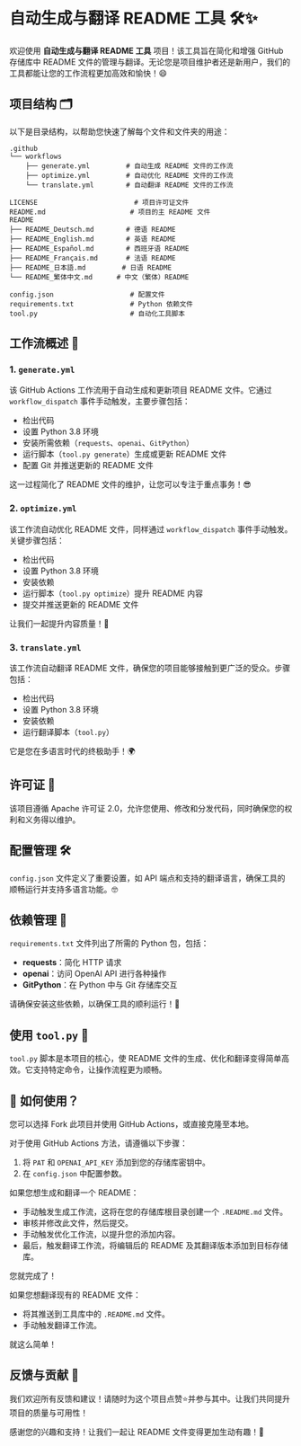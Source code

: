 # 自动生成与翻译 README 工具 🛠️✨

欢迎使用 **自动生成与翻译 README 工具** 项目！该工具旨在简化和增强 GitHub 存储库中 README 文件的管理与翻译。无论您是项目维护者还是新用户，我们的工具都能让您的工作流程更加高效和愉快！😄

## 项目结构 🗂️

以下是目录结构，以帮助您快速了解每个文件和文件夹的用途：

```
.github
└── workflows
    ├── generate.yml         # 自动生成 README 文件的工作流
    ├── optimize.yml         # 自动优化 README 文件的工作流
    └── translate.yml        # 自动翻译 README 文件的工作流

LICENSE                        # 项目许可证文件
README.md                     # 项目的主 README 文件
README
├── README_Deutsch.md        # 德语 README
├── README_English.md        # 英语 README
├── README_Español.md        # 西班牙语 README
├── README_Français.md       # 法语 README
├── README_日本語.md         # 日语 README
└── README_繁体中文.md      # 中文（繁体）README

config.json                   # 配置文件
requirements.txt              # Python 依赖文件
tool.py                       # 自动化工具脚本
```

## 工作流概述 🚀

### 1. `generate.yml`
该 GitHub Actions 工作流用于自动生成和更新项目 README 文件。它通过 `workflow_dispatch` 事件手动触发，主要步骤包括：

- 检出代码
- 设置 Python 3.8 环境
- 安装所需依赖（`requests`、`openai`、`GitPython`）
- 运行脚本（`tool.py generate`）生成或更新 README 文件
- 配置 Git 并推送更新的 README 文件

这一过程简化了 README 文件的维护，让您可以专注于重点事务！😎

### 2. `optimize.yml`
该工作流自动优化 README 文件，同样通过 `workflow_dispatch` 事件手动触发。关键步骤包括：

- 检出代码
- 设置 Python 3.8 环境
- 安装依赖
- 运行脚本（`tool.py optimize`）提升 README 内容
- 提交并推送更新的 README 文件

让我们一起提升内容质量！💪

### 3. `translate.yml`
该工作流自动翻译 README 文件，确保您的项目能够接触到更广泛的受众。步骤包括：

- 检出代码
- 设置 Python 3.8 环境
- 安装依赖
- 运行翻译脚本（`tool.py`）

它是您在多语言时代的终极助手！🌍

## 许可证 📄
该项目遵循 Apache 许可证 2.0，允许您使用、修改和分发代码，同时确保您的权利和义务得以维护。

## 配置管理 🛠️
`config.json` 文件定义了重要设置，如 API 端点和支持的翻译语言，确保工具的顺畅运行并支持多语言功能。🤓

## 依赖管理 🐍
`requirements.txt` 文件列出了所需的 Python 包，包括：

- **requests**：简化 HTTP 请求
- **openai**：访问 OpenAI API 进行各种操作
- **GitPython**：在 Python 中与 Git 存储库交互

请确保安装这些依赖，以确保工具的顺利运行！🌟

## 使用 `tool.py` 🔧
`tool.py` 脚本是本项目的核心，使 README 文件的生成、优化和翻译变得简单高效。它支持特定命令，让操作流程更为顺畅。

## 🌸 如何使用？
您可以选择 Fork 此项目并使用 GitHub Actions，或直接克隆至本地。

对于使用 GitHub Actions 方法，请遵循以下步骤：

1. 将 `PAT` 和 `OPENAI_API_KEY` 添加到您的存储库密钥中。
2. 在 `config.json` 中配置参数。

如果您想生成和翻译一个 README：

- 手动触发生成工作流，这将在您的存储库根目录创建一个 `.README.md` 文件。
- 审核并修改此文件，然后提交。
- 手动触发优化工作流，以提升您的添加内容。
- 最后，触发翻译工作流，将编辑后的 README 及其翻译版本添加到目标存储库。

您就完成了！

如果您想翻译现有的 README 文件：

- 将其推送到工具库中的 `.README.md` 文件。
- 手动触发翻译工作流。

就这么简单！

## 反馈与贡献 🙌
我们欢迎所有反馈和建议！请随时为这个项目点赞⭐️并参与其中。让我们共同提升项目的质量与可用性！

感谢您的兴趣和支持！让我们一起让 README 文件变得更加生动有趣！🎉